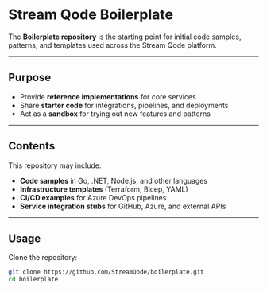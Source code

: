 # Stream Qode Boilerplate

The **Boilerplate repository** is the starting point for initial code samples, patterns, and templates used across the Stream Qode platform. 

---

## Purpose

- Provide **reference implementations** for core services  
- Share **starter code** for integrations, pipelines, and deployments  
- Act as a **sandbox** for trying out new features and patterns  

---

## Contents

This repository may include:
- **Code samples** in Go, .NET, Node.js, and other languages
- **Infrastructure templates** (Terraform, Bicep, YAML)
- **CI/CD examples** for Azure DevOps pipelines
- **Service integration stubs** for GitHub, Azure, and external APIs

---

## Usage

Clone the repository:

```bash
git clone https://github.com/StreamQode/boilerplate.git
cd boilerplate
